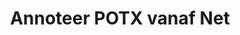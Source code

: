 ---
############################# Static ############################
layout: "auto-gen-annotation"

############################# Head ############################
head_title: "Net POTX Annotation API Annotate in C#"
head_description: "Net API om gewilde annotasietipes van POTX, beelde, tekeninge en dokumentlêerformate te skep en te annoteer."

############################# Header ############################
title: "Annoteer POTX vanaf Net"
description: ""
bg_image: "https://cms.admin.containerize.com/templates/aspose/App_Themes/V3/images/bg/header1.png"
bg_overlay: false
button:
    enable: true
    icon: "fas fa-arrow-down"
    label: "Laai gratis proeflopie af"
    link: "https://downloads.groupdocs.com/annotation/net"

############################# About ############################
about:
    enable: true
    title: "Oor GroupDocs.Annotation for Net API"
    content: |
        GroupDocs.Annotation for Net API is 'n biblioteek wat jou toelaat om aantekeninge by PDF, Word en ander dokumente op Mac, Windows of Ubuntu te voeg. [GroupDocs.Annotation for Net](/annotation/net) is 'n inheemse Net API vir die bestuur van aantekeninge met omvattende ondersteuning vir die skep, byvoeging, redigeer, uitvee, onttrek en uitvoer van aantekeninge van beelde en verskeie ander dokumente. Die volledige lys van ondersteunde dokumentformate wat jy op hierdie [bladsy] kan sien (https://docs.groupdocs.com/annotation/net/supported-document-formats/).
        Hierdie biblioteek laat jou toe om nie net met POTX dokument te werk nie, maar ook met baie ander tipe dokumente soos Word, Excel, PowerPoint, Outlook-e-posse, Visio, Adobe, OpenDocument, OpenOffice, Photoshop, AutoCad en vele ander.
        Die GroupDocs.Annotation for Net API laat jou toe om nuwe notas te skep en by te voeg, aantekeninge te wysig, opmerkings, annotasies te onttrek en dit uit dokumente te verwyder. Die biblioteek ondersteun 13 verskillende aantekeningtipes, insluitend teks, polilyn, area, onderstreep, punt, watermerk, pyl, ellips, teksvervanging, afstand, teksveld, hulpbronredaksie in PDF, HTML, Microsoft Word-dokumente, sigblaaie, diagramme, aanbiedings, tekeninge, beelde en baie ander lêerformate.
        Die voorbeeld (sien asseblief hieronder) demonstreer werk met POTX dokument, in hierdie voorbeeld kan jy die hoofstappe sien van hoe om met GroupDocs te werk. Aantekening: Stel 'n lisensie op, maak 'n dokument oop waarmee jy wil werk, skep 'n annotasie, byvoeging van data-objekte om annotasie-eienskappe volgens u vereistes te stel en die resultaat op die nodige plek te stoor. Jy kan ook meer gedetailleerd kyk na die ondersteunde kenmerke op ons github [bladsy](https://github.com/groupdocs-annotation/GroupDocs.Annotation-for-.NET), of in ons produk [dokumentasie](https://docs.groupdocs.com/annotation/net/getting-started/).

############################# Steps ############################
howTo_Add:
steps_Add:
    enable: true
    title_left: "Stappe om aantekeninge by POTX in Net te voeg"
    content_left: |
        [GroupDocs.Annotation](/annotation/net/) maak dit maklik vir Net-ontwikkelaars om verskeie aantekeningtipes by POTX-lêers binne enige Net-gebaseerde toepassing by te voeg deur 'n paar maklike stappe te implementeer.
        *   Skep Antwoord-objekte met kommentaar en datum.
        *   Skep AreaAnnotation-objek, stel area-opsies in en voeg antwoorde by.
        *   Skep Annotator-objek en voeg area-aantekening by.
        *   Stoor uitvoerlêer.
    title_right: "Stelselvereistes"
    content_right: |
        GroupDocs.Annotation for Net API's word op alle groot platforms en bedryfstelsels ondersteun. Voordat u die kode hieronder uitvoer, maak asseblief seker dat u die volgende voorvereistes op u stelsel geïnstalleer het.
        *   Bedryfstelsels: Microsoft Windows, Linux, MacOS
        *   Ontwikkelingsomgewings: Visual Studio, Xamarin, MonoDevelop
        *   Raamwerke: .NET Framework, .NET Standard, .NET Core, Mono
        *   Laai die nuutste weergawe van GroupDocs.Annotation vir .NET af van [NuGet](https://www.nuget.org/packages/groupdocs.annotation)

############################# Preview ############################
preview_Add:
    enable: true
    title: Aantekeningvoorskou en kodevoorbeeld
    content: |
        ![Annotation preview image](https://docs.groupdocs.com/annotation/java/images/add-text-field-annotation.png)
    code: |
        ```cs
        //Add text field annotation to the document from local disk
        using (Annotator annotator = new Annotator("input.bmp"))
        {
            TextFieldAnnotation textField = new TextFieldAnnotation
            {
                BackgroundColor = 65535,
                Box = new Rectangle(100, 100, 100, 100),
                CreatedOn = DateTime.Now,
                Text = "Some text",
                FontColor = 65535,
                FontSize = 12,
                Message = "This is text field annotation",
                Opacity = 0.7,
                PageNumber = 0,
                PenStyle = PenStyle.Dot,
                PenWidth = 3,
                FontFamily = "Arial",
                TextHorizontalAlignment = HorizontalAlignment.Center,
                Replies = new List
                {
                    new Reply
                    {
                        Comment = "First comment",
                        RepliedOn = DateTime.Now
                    },
                    new Reply
                    {
                        Comment = "Second comment",
                        RepliedOn = DateTime.Now
                    }
                }
            };
            annotator.Add(textField);
            annotator.Save("result.bmp");
        }
        ```

############################# Steps ############################
howTo_Remove:
steps_Remove:
    enable: true
    title_left: "Stappe om aantekeninge van POTX in Net te verwyder"
    content_left: |
        [GroupDocs.Annotation](/annotation/net/) maak dit makliker vir Net-ontwikkelaars om aantekeningbesonderhede van POTX-lêers binne enige Net-gebaseerde toepassing te verwyder deur 'n paar maklike stappe te implementeer.
        *   Skep Antwoord-objekte met kommentaar en datum.
        *   Instantieer SaveOptions-objek en stel AnnotationTypes = AnnotationType.None.
        *   Oproep stoor metode met gevolglike dokument pad of stroom en SaveOptions voorwerp.

############################# Preview ############################
preview_Remove:
    enable: true
    code: |
        ```cs
        // 1- How to remove annotation from document using annotation index
        
        using (Annotator annotator = new Annotator("result.bmp"))
        {
            annotator.Remove(0);
            annotator.Save("removed.bmp");
        }
        
        // 2- How to remove annotation from document using annotation object
        
        using (Annotator annotator = new Annotator("result.bmp"))
        {
            var tmp = annotator.Get();
            annotator.Remove(tmp[0]);
            annotator.Save("removed.bmp");
        }
        
        // 3- How to remove some annotations from document using list of ID’s
        
        using (Annotator annotator = new Annotator("result.bmp"))
        {
            var idList = new List{1, 2, 3};
            annotator.Remove(idList);
            annotator.Save("removed.bmp");
        }
        
        // 4- How to remove some annotations from document using list of annotations
        
        using (Annotator annotator = new Annotator("result.bmp"))
        {
            var tmp = annotator.Get();
            annotator.Remove(tmp);
            annotator.Save("removed.bmp");
        }
        ```

############################# Steps ############################
howTo_Edit:
steps_Edit:
    enable: true
    title_left: "Stappe om aantekeninge van POTX in Net te wysig"
    content_left: |
        [GroupDocs.Annotation](/annotation/net/) maak dit makliker vir Net-ontwikkelaars om verskeie annotasie-eienskappe vanaf POTX-lêers binne enige Net-gebaseerde toepassing op te dateer deur 'n paar maklike stappe te implementeer.
        *   Instansieer Annotator-objek met invoerdokumentpad of stroom met geïnstantieerde LoadOptions met ImportAnnotations = true.
        *   Skep 'n paar AnnotationBase-implementering en stel Id van bestaande aantekening (indien aantekening met daardie Id nie gevind word nie, sal niks verander word nie) of padlys van aantekeninge (alle bestaande aantekeninge sal verwyder word).
        *   Roep opdateringsmetode van Annotator-voorwerp met geslaagde aantekeninge op.
        *   Oproep stoor metode met gevolglike dokument pad of stroom en SaveOptions voorwerp.

############################# Preview ############################
preview_Edit:
    enable: true
    code: |
        ```cs
        // open annotated document
        using (Annotator annotator = new Annotator("result.bmp"))
        {
            //assuming we are going to change some properties of existing annotation
                AreaAnnotation updated = new AreaAnnotation
                    {
                            // It's important to set existed annotation Id
                            Id = 1,
                            BackgroundColor = 255,
                            Box = new Rectangle(0, 0, 50, 200),
                            CreatedOn = DateTime.Now,
                            Message = "This is updated annotation",
                            Replies = new List
                            {
                                new Reply
                                {
                                    Comment = "Updated first comment",
                                    RepliedOn = DateTime.Now
                                },
                                new Reply
                                {
                                    Comment = "Updated second comment",
                                    RepliedOn = DateTime.Now
                                }
                            }
                        };
                // update annotation
                annotator.Update(updated);
                annotator.Save("result.bmp");
        }
        ```

############################# Steps ############################
howTo_Extract:
steps_Extract:
    enable: true
    title_left: "Stappe om aantekeninge uit POTX in Net te onttrek"
    content_left: |
        [GroupDocs.Annotation](/annotation/net/) maak dit maklik vir Net-ontwikkelaars om dokumente te annoteer en annotasie-inligting uit POTX-lêers binne enige Net-gebaseerde toepassing te onttrek deur 'n paar maklike stappe te implementeer.
        *   Skep Antwoord-objekte met kommentaar en datum.
        *   Instansieer LoadOptions-voorwerp en noem SetImportAnnotations met ware argument.
        *   Definieer veranderlike met tipe Lys.
        *   Roep kry metode en gee resultaat terug na veranderlike hierbo.

############################# Preview ############################
preview_Extract:
    enable: true
    code: |
        ```cs
        // for using this example input file ("annotated.bmp") must be with annotations
        using (Annotator annotator = new Annotator("annotated.bmp"))
        {
            List annotations = annotator.Get();
            XmlSerializer formatter = new XmlSerializer(typeof(List));
            using (FileStream fs = new FileStream("annotations.xml", FileMode.Create))
            {
                fs.SetLength(0);
                formatter.Serialize(fs, annotations);
            }
        }
        ```

############################# Demos ############################
demos:
    enable: true
    title: "Regstreekse demonstrasies om by te voeg, te verwyder, te wysig, aantekeninge by dokumente en prente te onttrek"
    content: |
        Voeg, verwyder, redigeer en onttrek aantekeninge by POTX-lêer op die oomblik deur [GroupDocs.Annotation Live Demos](https://products.groupdocs.app/annotation/family) webwerf te besoek. Die lewendige demo het die volgende voordele

############################# About Formats ############################
about_formats:
    enable: true
    format:
        # format loop
        - icon: "far fa-file-potx"
          title: "Oor POTX Lêerformaat"
          content: |
            Lêers met .POTX-uitbreiding verteenwoordig Microsoft PowerPoint-sjabloonaanbiedings wat met Microsoft PowerPoint 2007 en hoër geskep word. Hierdie formaat is geskep om die POT-lêerformaat te vervang wat op die binêre lêerformaat gebaseer is en met PowerPoint 97-2003 ondersteun word. Die lêers wat gegenereer word, kan gebruik word om aanbiedings te skep wat dieselfde uitleg en ander instellings het wat op nuwe lêers toegepas moet word. Hierdie instellings kan style, agtergronde, kleurpalet, lettertipes en verstekke insluit. Sulke lêers word gegenereer om gereed-vir-gebruik sjabloonlêers vir amptelike gebruik te skep.

          link: "https://docs.fileformat.com/image/potx/"

############################# More Formats ############################
more_formats:
    enable: true
    title: "Werk met ander gewilde dokumentformate"
    content: |
        Dateer annotasie-eienskappe op vanaf sommige van die gewilde lêerformate soos hieronder vermeld.
    format:
        # format loop
        - name: "Annotate PDF document"
          link: "https://products.groupdocs.com/annotation/net/pdf/"
          description: "Adobe Portable Document Format"

        # format loop
        - name: "Annotate DOC document"
          link: "https://products.groupdocs.com/annotation/net/doc/"
          description: "Microsoft Word Document"

        # format loop
        - name: "Annotate DOCM document"
          link: "https://products.groupdocs.com/annotation/net/docm/"
          description: "Microsoft Word Macro-Enabled Document"

        # format loop
        - name: "Annotate DOCX document"
          link: "https://products.groupdocs.com/annotation/net/docx/"
          description: "Microsoft Word Open XML Document"

        # format loop
        - name: "Annotate DOT document"
          link: "https://products.groupdocs.com/annotation/net/dot/"
          description: "Microsoft Word Document Template"

        # format loop
        - name: "Annotate DOTX document"
          link: "https://products.groupdocs.com/annotation/net/dotx/"
          description: "Word Open XML Document Template"

        # format loop
        - name: "Annotate RTF document"
          link: "https://products.groupdocs.com/annotation/net/rtf/"
          description: "Rich Text Document"

        # format loop
        - name: "Annotate ODT document"
          link: "https://products.groupdocs.com/annotation/net/odt/"
          description: "Open Document Text"

        # format loop
        - name: "Annotate XLS document"
          link: "https://products.groupdocs.com/annotation/net/xls/"
          description: "Microsoft Excel Binary File Format"

        # format loop
        - name: "Annotate XLSX document"
          link: "https://products.groupdocs.com/annotation/net/xlsx/"
          description: "Microsoft Excel Open XML Spreadsheet"

        # format loop
        - name: "Annotate XLSM document"
          link: "https://products.groupdocs.com/annotation/net/xlsm/"
          description: "Microsoft Excel Macro-Enabled Spreadsheet"

        # format loop
        - name: "Annotate XLSB document"
          link: "https://products.groupdocs.com/annotation/net/xlsb/"
          description: "Microsoft Excel Binary Worksheet"

        # format loop
        - name: "Annotate ODS document"
          link: "https://products.groupdocs.com/annotation/net/ods/"
          description: "Open Document Spreadsheet"

        # format loop
        - name: "Annotate PPT document"
          link: "https://products.groupdocs.com/annotation/net/ppt/"
          description: "PowerPoint Presentation"

        # format loop
        - name: "Annotate PPTX document"
          link: "https://products.groupdocs.com/annotation/net/pptx/"
          description: "PowerPoint Open XML Presentation"

        # format loop
        - name: "Annotate PPSX document"
          link: "https://products.groupdocs.com/annotation/net/ppsx/"
          description: "PowerPoint Open XML Slide Show"

        # format loop
        - name: "Annotate POTM document"
          link: "https://products.groupdocs.com/annotation/net/potm/"
          description: "Microsoft PowerPoint Template"

        # format loop
        - name: "Annotate PPTM document"
          link: "https://products.groupdocs.com/annotation/net/pptm/"
          description: "Microsoft PowerPoint Presentation"

        # format loop
        - name: "Annotate PPS document"
          link: "https://products.groupdocs.com/annotation/net/pps/"
          description: "Microsoft PowerPoint 97-2003 Slide Show"

        # format loop
        - name: "Annotate ODP document"
          link: "https://products.groupdocs.com/annotation/net/odp/"
          description: "OpenDocument Presentation"

        # format loop
        - name: "Annotate HTML document"
          link: "https://products.groupdocs.com/annotation/net/html/"
          description: "HyperText Markup Language"

        # format loop
        - name: "Annotate TIFF document"
          link: "https://products.groupdocs.com/annotation/net/tiff/"
          description: "Tagged Image File Format"

        # format loop
        - name: "Annotate JPEG document"
          link: "https://products.groupdocs.com/annotation/net/jpeg/"
          description: "JPEG Image"

        # format loop
        - name: "Annotate PNG document"
          link: "https://products.groupdocs.com/annotation/net/png/"
          description: "Portable Network Graphic"

        # format loop
        - name: "Annotate EML document"
          link: "https://products.groupdocs.com/annotation/net/eml/"
          description: "E-mail Message"

        # format loop
        - name: "Annotate MSG document"
          link: "https://products.groupdocs.com/annotation/net/msg/"
          description: "Microsoft Outlook E-mail Message"

        # format loop
        - name: "Annotate VSD document"
          link: "https://products.groupdocs.com/annotation/net/vsd/"
          description: "Microsoft Visio 2003-2010 Drawing"

        # format loop
        - name: "Annotate VSDX document"
          link: "https://products.groupdocs.com/annotation/net/vsdx/"
          description: "Microsoft Visio Drawing"

        # format loop
        - name: "Annotate VSS document"
          link: "https://products.groupdocs.com/annotation/net/vss/"
          description: "Microsoft Visio 2003-2010 Stencil"

        # format loop
        - name: "Annotate VST document"
          link: "https://products.groupdocs.com/annotation/net/vst/"
          description: "Microsoft Visio 2013 Stencil"

        # format loop
        - name: "Annotate DWG document"
          link: "https://products.groupdocs.com/annotation/net/dwg/"
          description: "Autodesk Design Data Formats"

        # format loop
        - name: "Annotate DXF document"
          link: "https://products.groupdocs.com/annotation/net/dxf/"
          description: "AutoCAD Drawing Interchange"

        # format loop
        - name: "Annotate DCM document"
          link: "https://products.groupdocs.com/annotation/net/dcm/"
          description: "Digital Imaging and Communications in Medicine"

        # format loop
        - name: "Annotate WMF document"
          link: "https://products.groupdocs.com/annotation/net/wmf/"
          description: "Windows Metafile"

        # format loop
        - name: "Annotate EMF document"
          link: "https://products.groupdocs.com/annotation/net/emf/"
          description: "Enhanced Metafile Format"


############################# Back to top ###############################
back_to_top:
    enable: true
---